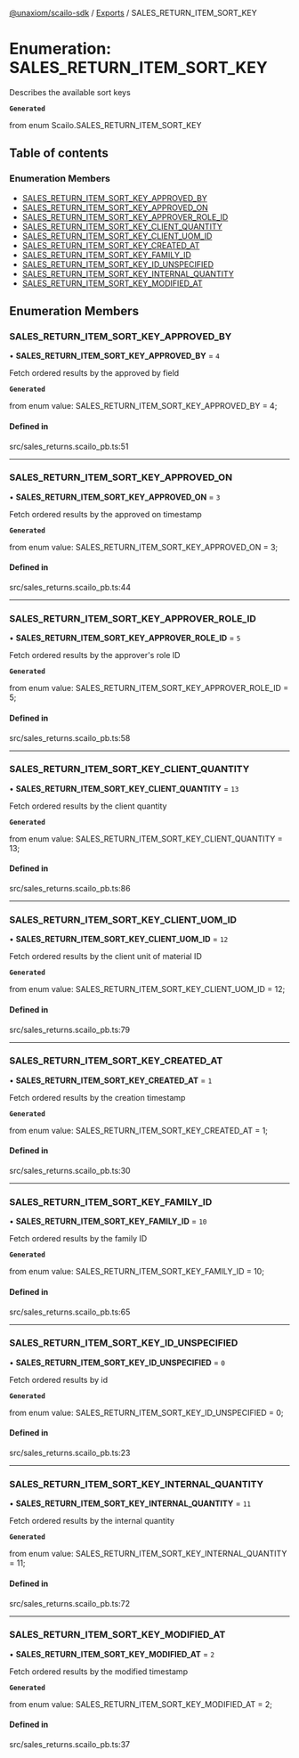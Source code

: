 [@unaxiom/scailo-sdk](../README.md) / [Exports](../modules.md) / SALES\_RETURN\_ITEM\_SORT\_KEY

# Enumeration: SALES\_RETURN\_ITEM\_SORT\_KEY

Describes the available sort keys

**`Generated`**

from enum Scailo.SALES_RETURN_ITEM_SORT_KEY

## Table of contents

### Enumeration Members

- [SALES\_RETURN\_ITEM\_SORT\_KEY\_APPROVED\_BY](SALES_RETURN_ITEM_SORT_KEY.md#sales_return_item_sort_key_approved_by)
- [SALES\_RETURN\_ITEM\_SORT\_KEY\_APPROVED\_ON](SALES_RETURN_ITEM_SORT_KEY.md#sales_return_item_sort_key_approved_on)
- [SALES\_RETURN\_ITEM\_SORT\_KEY\_APPROVER\_ROLE\_ID](SALES_RETURN_ITEM_SORT_KEY.md#sales_return_item_sort_key_approver_role_id)
- [SALES\_RETURN\_ITEM\_SORT\_KEY\_CLIENT\_QUANTITY](SALES_RETURN_ITEM_SORT_KEY.md#sales_return_item_sort_key_client_quantity)
- [SALES\_RETURN\_ITEM\_SORT\_KEY\_CLIENT\_UOM\_ID](SALES_RETURN_ITEM_SORT_KEY.md#sales_return_item_sort_key_client_uom_id)
- [SALES\_RETURN\_ITEM\_SORT\_KEY\_CREATED\_AT](SALES_RETURN_ITEM_SORT_KEY.md#sales_return_item_sort_key_created_at)
- [SALES\_RETURN\_ITEM\_SORT\_KEY\_FAMILY\_ID](SALES_RETURN_ITEM_SORT_KEY.md#sales_return_item_sort_key_family_id)
- [SALES\_RETURN\_ITEM\_SORT\_KEY\_ID\_UNSPECIFIED](SALES_RETURN_ITEM_SORT_KEY.md#sales_return_item_sort_key_id_unspecified)
- [SALES\_RETURN\_ITEM\_SORT\_KEY\_INTERNAL\_QUANTITY](SALES_RETURN_ITEM_SORT_KEY.md#sales_return_item_sort_key_internal_quantity)
- [SALES\_RETURN\_ITEM\_SORT\_KEY\_MODIFIED\_AT](SALES_RETURN_ITEM_SORT_KEY.md#sales_return_item_sort_key_modified_at)

## Enumeration Members

### SALES\_RETURN\_ITEM\_SORT\_KEY\_APPROVED\_BY

• **SALES\_RETURN\_ITEM\_SORT\_KEY\_APPROVED\_BY** = ``4``

Fetch ordered results by the approved by field

**`Generated`**

from enum value: SALES_RETURN_ITEM_SORT_KEY_APPROVED_BY = 4;

#### Defined in

src/sales_returns.scailo_pb.ts:51

___

### SALES\_RETURN\_ITEM\_SORT\_KEY\_APPROVED\_ON

• **SALES\_RETURN\_ITEM\_SORT\_KEY\_APPROVED\_ON** = ``3``

Fetch ordered results by the approved on timestamp

**`Generated`**

from enum value: SALES_RETURN_ITEM_SORT_KEY_APPROVED_ON = 3;

#### Defined in

src/sales_returns.scailo_pb.ts:44

___

### SALES\_RETURN\_ITEM\_SORT\_KEY\_APPROVER\_ROLE\_ID

• **SALES\_RETURN\_ITEM\_SORT\_KEY\_APPROVER\_ROLE\_ID** = ``5``

Fetch ordered results by the approver's role ID

**`Generated`**

from enum value: SALES_RETURN_ITEM_SORT_KEY_APPROVER_ROLE_ID = 5;

#### Defined in

src/sales_returns.scailo_pb.ts:58

___

### SALES\_RETURN\_ITEM\_SORT\_KEY\_CLIENT\_QUANTITY

• **SALES\_RETURN\_ITEM\_SORT\_KEY\_CLIENT\_QUANTITY** = ``13``

Fetch ordered results by the client quantity

**`Generated`**

from enum value: SALES_RETURN_ITEM_SORT_KEY_CLIENT_QUANTITY = 13;

#### Defined in

src/sales_returns.scailo_pb.ts:86

___

### SALES\_RETURN\_ITEM\_SORT\_KEY\_CLIENT\_UOM\_ID

• **SALES\_RETURN\_ITEM\_SORT\_KEY\_CLIENT\_UOM\_ID** = ``12``

Fetch ordered results by the client unit of material ID

**`Generated`**

from enum value: SALES_RETURN_ITEM_SORT_KEY_CLIENT_UOM_ID = 12;

#### Defined in

src/sales_returns.scailo_pb.ts:79

___

### SALES\_RETURN\_ITEM\_SORT\_KEY\_CREATED\_AT

• **SALES\_RETURN\_ITEM\_SORT\_KEY\_CREATED\_AT** = ``1``

Fetch ordered results by the creation timestamp

**`Generated`**

from enum value: SALES_RETURN_ITEM_SORT_KEY_CREATED_AT = 1;

#### Defined in

src/sales_returns.scailo_pb.ts:30

___

### SALES\_RETURN\_ITEM\_SORT\_KEY\_FAMILY\_ID

• **SALES\_RETURN\_ITEM\_SORT\_KEY\_FAMILY\_ID** = ``10``

Fetch ordered results by the family ID

**`Generated`**

from enum value: SALES_RETURN_ITEM_SORT_KEY_FAMILY_ID = 10;

#### Defined in

src/sales_returns.scailo_pb.ts:65

___

### SALES\_RETURN\_ITEM\_SORT\_KEY\_ID\_UNSPECIFIED

• **SALES\_RETURN\_ITEM\_SORT\_KEY\_ID\_UNSPECIFIED** = ``0``

Fetch ordered results by id

**`Generated`**

from enum value: SALES_RETURN_ITEM_SORT_KEY_ID_UNSPECIFIED = 0;

#### Defined in

src/sales_returns.scailo_pb.ts:23

___

### SALES\_RETURN\_ITEM\_SORT\_KEY\_INTERNAL\_QUANTITY

• **SALES\_RETURN\_ITEM\_SORT\_KEY\_INTERNAL\_QUANTITY** = ``11``

Fetch ordered results by the internal quantity

**`Generated`**

from enum value: SALES_RETURN_ITEM_SORT_KEY_INTERNAL_QUANTITY = 11;

#### Defined in

src/sales_returns.scailo_pb.ts:72

___

### SALES\_RETURN\_ITEM\_SORT\_KEY\_MODIFIED\_AT

• **SALES\_RETURN\_ITEM\_SORT\_KEY\_MODIFIED\_AT** = ``2``

Fetch ordered results by the modified timestamp

**`Generated`**

from enum value: SALES_RETURN_ITEM_SORT_KEY_MODIFIED_AT = 2;

#### Defined in

src/sales_returns.scailo_pb.ts:37
